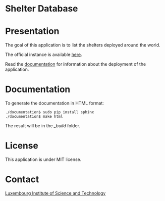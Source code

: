 Shelter Database
================

# Presentation

The goal of this application is to list the shelters deployed around the world.

The official instance is available [here](https://shelter-database.org).

Read the [documentation](https://git.list.lu/charism/shelter-database/tree/master/documentation)
for information about the deployment of the application.


# Documentation

To generate the documentation in HTML format:

    ./documentation$ sudo pip install sphinx
    ./documentation$ make html

The result will be in the *_build* folder.


# License

This application is under MIT license.


# Contact

[Luxembourg Institute of Science and Technology](http://www.list.lu)
